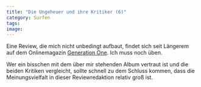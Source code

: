 ```yaml
---
title: "Die Ungeheuer und ihre Kritiker (6)"
category: Surfen
tags: 
image: 
---
```


Eine Review, die mich nicht unbedingt aufbaut, findet sich seit Längerem auf dem Onlinemagazin [Generation One](http://www.generation-one.de/content/view/212/). Ich muss noch üben.  

  

Wer ein bisschen mit dem über mir stehenden Album vertraut ist und die beiden Kritiken vergleicht, sollte schnell zu dem Schluss kommen, dass die Meinungsvielfalt in dieser Reviewredaktion relativ groß ist.